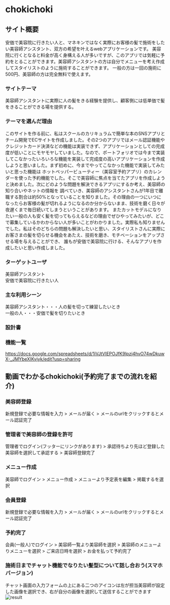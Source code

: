 # chokichoki
## サイト概要
安価で美容院に行きたい人と、マネキンではなく実際にお客様の髪で施術をしたい美容師アシスタント、双方の希望を叶えるwebアプリケーションです。 美容院に行くとなると料金が高く身構える人が多いですが、このアプリでは気軽に予約をとることができます。美容師アシスタントの方は自分でメニューを考え作成してスタイリストのように施術することができます。 一般の方は一回の施術に500円、美容師の方は完全無料で使えます。
### サイトテーマ
美容師アシスタントに実際に人の髪をきる経験を提供し、顧客側には低単価で髪をきることができる場を提供する。
### テーマを選んだ理由
このサイトを作る前に、私はスクールのカリキュラムで簡単な本のSNSアプリとチーム開発でECサイトを作成しました。その2つのアプリではメール認証機能やクレジットカード決済などの機能は実装できず、アプリケーションとしての完成度が低いことにモヤモヤしていました。なので、ポートフォリオでは今まで実装してこなかったいろいろな機能を実装して完成度の高いアプリケーションを作成しようと思いました。まず初めに、今までやってこなかった機能で実装してみたいと思った機能は ホットペッパービューティー（美容室予約アプリ）のカレンダーを使った予約機能でした。そこで美容師に焦点を当てたアプリを作成しようと決めました。次にどのような問題を解決できるアプリにするか考え、美容師の知り合いやネットの情報を 調べていき、美容師のアシスタントさんが1年目で離職する割合は約50%となっていることを知りました。その理由の一つにいつになったらお客様の髪が切れるようになるのか分からないまま、技術を磨く日々が夜遅くまで毎日続いてしまうということがあります。 またカットモデルになりたい一般の人も安く髪を切ってもらえるなどの理由でぜひやってみたいが、どこで募集しているかわからない人が多いことがわかりました。実際私も知りませんでした。私はそのどちらの問題も解決したいと思い、スタイリストさんに実際にお客さまの髪を切らせる機会をあたえ、技術を磨き、モチベーションをアップさせる場を与えることができ、 誰もが安価で美容院に行ける、そんなアプリを作成したいと思い作成しました。
### ターゲットユーザ
美容師アシスタント<br> 
安価で美容院に行きたい人
### 主な利用シーン
美容師アシスタント・・・人の髪を切って練習したいとき<br>
一般の人・・・安価で髪を切りたいとき
### 設計書
### 機能一覧
https://docs.google.com/spreadsheets/d/1iVJtVIEPOJfK9lpzj4hvO74wDkuwX-_JMYbeXIKvjyk/edit?usp=sharing
## 動画でわかるchokichoki(予約完了までの流れを紹介) 
### 美容師登録
新規登録で必要な情報を入力 > メールが届く > メールのurlをクリックするとメール認証完了 

### 管理者で美容師の登録を許可
管理者でログイン(フッターにリンクがあります) > 承認待ちより先ほど登録した美容師を選択して承認する > 美容師登録完了

### メニュー作成
美容師でログイン > メニュー作成 > メニューより予定表を編集 > 掲載するを選択

### 会員登録
新規登録で必要な情報を入力 > メールが届く > メールのurlをクリックするとメール認証完了

### 予約完了
会員(一般人)でログイン > 美容師一覧より美容師を選択 > 美容師のメニューよりメニューを選択 > ご来店日時を選択 > お金を払って予約完了

### 施術日までチャット機能でなりたい髪型について話し合おう(スマホバージョン)
チャット画面の入力フォームの上にある二つのアイコンは左が担当美容師が設定した画像を選択でき、右が自分の画像を選択して送信することができます
![result](https://github.com/Mac0917/img_for_readme/blob/master/chat.gif)